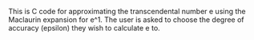 This is C code for approximating the transcendental number e using the Maclaurin expansion for e^1. The user is asked to choose the degree of accuracy (epsilon) they wish to calculate e to.
